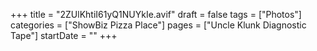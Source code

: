 +++
title = "2ZUlKhtiI61yQ1NUYkIe.avif"
draft = false
tags = ["Photos"]
categories = ["ShowBiz Pizza Place"]
pages = ["Uncle Klunk Diagnostic Tape"]
startDate = ""
+++
